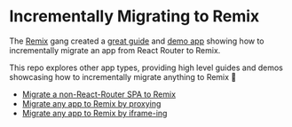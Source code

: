 # Incrementally Migrating to Remix

The [Remix](https://remix.run) gang created a [great guide](https://remix.run/docs/en/v1/guides/migrating-react-router-app) and [demo app](https://github.com/kentcdodds/incremental-react-router-to-remix-upgrade-path) showing how to incrementally migrate an app from React Router to Remix.

This repo explores other app types, providing high level guides and demos showcasing how to incrementally migrate anything to Remix 🙂

- [Migrate a non-React-Router SPA to Remix](./packages/incremental-non-rr-spa-to-remix-upgrade-path/)
- [Migrate any app to Remix by proxying](./packages/incremental-black-box-to-remix-upgrade-path-via-proxy/)
- [Migrate any app to Remix by iframe-ing](./packages/incremental-black-box-to-remix-upgrade-path-via-iframe/)
